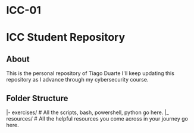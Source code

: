 # ICC-01
# ICC Student Repository
## About
This is the personal repository of Tiago Duarte
I'll keep updating this repository as I advance through my cybersecurity course.
## Folder Structure
|- exercises/ # All the scripts, bash, powershell, python go here.
|_ resources/ # All the helpful resources you come across in your journey go here. 
